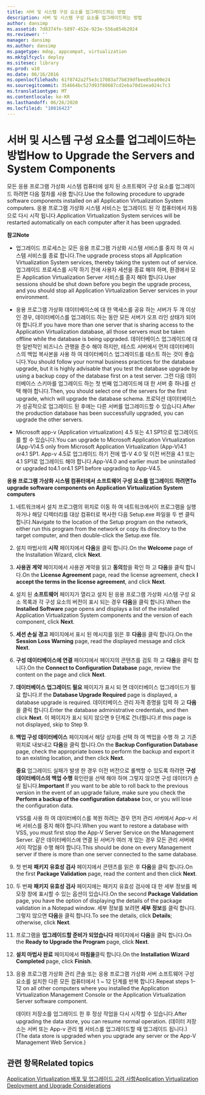 ```yaml
---
title: 서버 및 시스템 구성 요소를 업그레이드하는 방법
description: 서버 및 시스템 구성 요소를 업그레이드하는 방법
author: dansimp
ms.assetid: 7d8374fe-5897-452e-923e-556a854b2024
ms.reviewer: ''
manager: dansimp
ms.author: dansimp
ms.pagetype: mdop, appcompat, virtualization
ms.mktglfcycl: deploy
ms.sitesec: library
ms.prod: w10
ms.date: 06/16/2016
ms.openlocfilehash: 61f8742a2f5e3c17083a77b839dfbee85ea00e24
ms.sourcegitcommit: 354664bc527d93f80687cd2eba70d1eea024c7c3
ms.translationtype: MT
ms.contentlocale: ko-KR
ms.lasthandoff: 06/26/2020
ms.locfileid: "10816423"
---
```

# <span data-ttu-id="0e6aa-103">서버 및 시스템 구성 요소를 업그레이드하는 방법</span><span class="sxs-lookup"><span data-stu-id="0e6aa-103">How to Upgrade the Servers and System Components</span></span>


<span data-ttu-id="0e6aa-104">모든 응용 프로그램 가상화 시스템 컴퓨터에 설치 된 소프트웨어 구성 요소를 업그레이드 하려면 다음 절차를 사용 합니다.</span><span class="sxs-lookup"><span data-stu-id="0e6aa-104">Use the following procedure to upgrade software components installed on all Application Virtualization System computers.</span></span> <span data-ttu-id="0e6aa-105">응용 프로그램 가상화 시스템 서비스는 업그레이드 된 각 컴퓨터에서 자동으로 다시 시작 됩니다.</span><span class="sxs-lookup"><span data-stu-id="0e6aa-105">Application Virtualization System services will be restarted automatically on each computer after it has been upgraded.</span></span>

**<span data-ttu-id="0e6aa-106">참고</span><span class="sxs-lookup"><span data-stu-id="0e6aa-106">Note</span></span>**  
-   <span data-ttu-id="0e6aa-107">업그레이드 프로세스는 모든 응용 프로그램 가상화 시스템 서비스를 중지 하 여 시스템 서비스를 종료 합니다.</span><span class="sxs-lookup"><span data-stu-id="0e6aa-107">The upgrade process stops all Application Virtualization System services, thereby taking the system out of service.</span></span> <span data-ttu-id="0e6aa-108">업그레이드 프로세스를 시작 하기 전에 사용자 세션을 종료 해야 하며, 환경에서 모든 Application Virtualization Server 서비스를 중지 해야 합니다.</span><span class="sxs-lookup"><span data-stu-id="0e6aa-108">User sessions should be shut down before you begin the upgrade process, and you should stop all Application Virtualization Server services in your environment.</span></span>

-   <span data-ttu-id="0e6aa-109">응용 프로그램 가상화 데이터베이스에 대 한 액세스를 공유 하는 서버가 두 개 이상인 경우, 데이터베이스를 업그레이드 하는 동안 모든 서버가 오프 라인 상태가 되어야 합니다.</span><span class="sxs-lookup"><span data-stu-id="0e6aa-109">If you have more than one server that is sharing access to the Application Virtualization database, all those servers must be taken offline while the database is being upgraded.</span></span> <span data-ttu-id="0e6aa-110">데이터베이스 업그레이드에 대 한 일반적인 비즈니스 관행을 준수 해야 하지만, 테스트 서버에서 먼저 데이터베이스의 백업 복사본을 사용 하 여 데이터베이스 업그레이드를 테스트 하는 것이 좋습니다.</span><span class="sxs-lookup"><span data-stu-id="0e6aa-110">You should follow your normal business practices for the database upgrade, but it is highly advisable that you test the database upgrade by using a backup copy of the database first on a test server.</span></span> <span data-ttu-id="0e6aa-111">그런 다음 데이터베이스 스키마를 업그레이드 하는 첫 번째 업그레이드에 대 한 서버 중 하나를 선택 해야 합니다.</span><span class="sxs-lookup"><span data-stu-id="0e6aa-111">Then, you should select one of the servers for the first upgrade, which will upgrade the database schema.</span></span> <span data-ttu-id="0e6aa-112">프로덕션 데이터베이스가 성공적으로 업그레이드 된 후에는 다른 서버를 업그레이드할 수 있습니다.</span><span class="sxs-lookup"><span data-stu-id="0e6aa-112">After the production database has been successfully upgraded, you can upgrade the other servers.</span></span>

-   <span data-ttu-id="0e6aa-113">Microsoft app-v (Application virtualization) 4.5 또는 4.1 SP1으로 업그레이드를 할 수 있습니다.</span><span class="sxs-lookup"><span data-stu-id="0e6aa-113">You can upgrade to Microsoft Application Virtualization (App-V)4.5 only from Microsoft Application Virtualization (App-V)4.1 or4.1 SP1.</span></span> <span data-ttu-id="0e6aa-114">App-v 4.5로 업그레이드 하기 전에 앱-V 4.0 및 이전 버전을 4.1 또는 4.1 SP1로 업그레이드 해야 합니다.</span><span class="sxs-lookup"><span data-stu-id="0e6aa-114">App-V4.0 and earlier must be uninstalled or upgraded to4.1 or4.1 SP1 before upgrading to App-V4.5.</span></span>

 

**<span data-ttu-id="0e6aa-115">응용 프로그램 가상화 시스템 컴퓨터에서 소프트웨어 구성 요소를 업그레이드 하려면</span><span class="sxs-lookup"><span data-stu-id="0e6aa-115">To upgrade software components on Application Virtualization System computers</span></span>**

1.  <span data-ttu-id="0e6aa-116">네트워크에서 설치 프로그램의 위치로 이동 하 여 네트워크에서이 프로그램을 실행 하거나 해당 디렉터리를 대상 컴퓨터로 복사한 다음 Setup.exe 파일을 두 번 클릭 합니다.</span><span class="sxs-lookup"><span data-stu-id="0e6aa-116">Navigate to the location of the Setup program on the network, either run this program from the network or copy its directory to the target computer, and then double-click the Setup.exe file.</span></span>

2.  <span data-ttu-id="0e6aa-117">설치 마법사의 **시작** 페이지에서 **다음**을 클릭 합니다.</span><span class="sxs-lookup"><span data-stu-id="0e6aa-117">On the **Welcome** page of the Installation Wizard, click **Next**.</span></span>

3.  <span data-ttu-id="0e6aa-118">**사용권 계약** 페이지에서 사용권 계약을 읽고 **동의**함을 확인 하 고 **다음**을 클릭 합니다.</span><span class="sxs-lookup"><span data-stu-id="0e6aa-118">On the **License Agreement** page, read the license agreement, check **I accept the terms in the license agreement**, and click **Next**.</span></span>

4.  <span data-ttu-id="0e6aa-119">설치 된 **소프트웨어** 페이지가 열리고 설치 된 응용 프로그램 가상화 시스템 구성 요소 목록과 각 구성 요소의 버전이 표시 되는 경우 **다음**을 클릭 합니다.</span><span class="sxs-lookup"><span data-stu-id="0e6aa-119">When the **Installed Software** page opens and displays a list of the installed Application Virtualization System components and the version of each component, click **Next**.</span></span>

5.  <span data-ttu-id="0e6aa-120">**세션 손실 경고** 페이지에서 표시 된 메시지를 읽은 후 **다음**을 클릭 합니다.</span><span class="sxs-lookup"><span data-stu-id="0e6aa-120">On the **Session Loss Warning** page, read the displayed message and click **Next**.</span></span>

6.  <span data-ttu-id="0e6aa-121">**구성 데이터베이스에 연결** 페이지에서 페이지의 콘텐츠를 검토 하 고 **다음**을 클릭 합니다.</span><span class="sxs-lookup"><span data-stu-id="0e6aa-121">On the **Connect to Configuration Database** page, review the content on the page and click **Next**.</span></span>

7.  <span data-ttu-id="0e6aa-122">**데이터베이스 업그레이드 필요** 페이지가 표시 되 면 데이터베이스 업그레이드가 필요 합니다.</span><span class="sxs-lookup"><span data-stu-id="0e6aa-122">If the **Database Upgrade Required** page is displayed, a database upgrade is required.</span></span> <span data-ttu-id="0e6aa-123">데이터베이스 관리 자격 증명을 입력 하 고 **다음**을 클릭 합니다.</span><span class="sxs-lookup"><span data-stu-id="0e6aa-123">Enter the database administrative credentials, and then click **Next**.</span></span> <span data-ttu-id="0e6aa-124">이 페이지가 표시 되지 않으면 9 단계로 건너뜁니다.</span><span class="sxs-lookup"><span data-stu-id="0e6aa-124">If this page is not displayed, skip to Step 9.</span></span>

8.  <span data-ttu-id="0e6aa-125">**백업 구성 데이터베이스** 페이지에서 해당 상자를 선택 하 여 백업을 수행 하 고 기존 위치로 내보내고 **다음**을 클릭 합니다.</span><span class="sxs-lookup"><span data-stu-id="0e6aa-125">On the **Backup Configuration Database** page, check the appropriate boxes to perform the backup and export it to an existing location, and then click **Next**.</span></span>

    <span data-ttu-id="0e6aa-126">**중요**  업그레이드 실패가 발생 한 경우 이전 버전으로 롤백할 수 있도록 하려면 **구성 데이터베이스의 백업 수행** 확인란을 선택 해야 하며 그렇지 않으면 구성 데이터가 손실 됩니다.</span><span class="sxs-lookup"><span data-stu-id="0e6aa-126">**Important** If you want to be able to roll back to the previous version in the event of an upgrade failure, make sure you check the **Perform a backup of the configuration database** box, or you will lose the configuration data.</span></span>

    <span data-ttu-id="0e6aa-127">VSS를 사용 하 여 데이터베이스를 복원 하려는 경우 먼저 관리 서버에서 App-v 서버 서비스를 중지 해야 합니다.</span><span class="sxs-lookup"><span data-stu-id="0e6aa-127">When you want to restore a database with VSS, you must first stop the App-V Server Service on the Management Server.</span></span> <span data-ttu-id="0e6aa-128">같은 데이터베이스에 연결 된 서버가 여러 개 있는 경우 모든 관리 서버에서이 작업을 수행 해야 합니다.</span><span class="sxs-lookup"><span data-stu-id="0e6aa-128">This should be done on every Management server if there is more than one server connected to the same database.</span></span>

     

9.  <span data-ttu-id="0e6aa-129">첫 번째 **패키지 유효성 검사** 페이지에서 콘텐츠를 읽은 후 **다음**을 클릭 합니다.</span><span class="sxs-lookup"><span data-stu-id="0e6aa-129">On the first **Package Validation** page, read the content and then click **Next**.</span></span>

10. <span data-ttu-id="0e6aa-130">두 번째 **패키지 유효성 검사** 페이지에는 패키지 유효성 검사에 대 한 세부 정보를 메모장 창에 표시할 수 있는 옵션이 있습니다.</span><span class="sxs-lookup"><span data-stu-id="0e6aa-130">On the second **Package Validation** page, you have the option of displaying the details of the package validation in a Notepad window.</span></span> <span data-ttu-id="0e6aa-131">세부 정보를 보려면 **세부 정보**를 클릭 합니다. 그렇지 않으면 **다음**을 클릭 합니다.</span><span class="sxs-lookup"><span data-stu-id="0e6aa-131">To see the details, click **Details**; otherwise, click **Next**.</span></span>

11. <span data-ttu-id="0e6aa-132">프로그램을 **업그레이드할 준비가 되었습니다** 페이지에서 **다음**을 클릭 합니다.</span><span class="sxs-lookup"><span data-stu-id="0e6aa-132">On the **Ready to Upgrade the Program** page, click **Next**.</span></span>

12. <span data-ttu-id="0e6aa-133">**설치 마법사 완료** 페이지에서 **마침을**클릭 합니다.</span><span class="sxs-lookup"><span data-stu-id="0e6aa-133">On the **Installation Wizard Completed** page, click **Finish**.</span></span>

13. <span data-ttu-id="0e6aa-134">응용 프로그램 가상화 관리 콘솔 또는 응용 프로그램 가상화 서버 소프트웨어 구성 요소를 설치한 다른 모든 컴퓨터에서 1 ~ 12 단계를 반복 합니다.</span><span class="sxs-lookup"><span data-stu-id="0e6aa-134">Repeat steps 1–12 on all other computers where you installed the Application Virtualization Management Console or the Application Virtualization Server software component.</span></span>

    <span data-ttu-id="0e6aa-135">데이터 저장소를 업그레이드 한 후 정상 작업을 다시 시작할 수 있습니다.</span><span class="sxs-lookup"><span data-stu-id="0e6aa-135">After upgrading the data store, you can resume normal operation.</span></span> <span data-ttu-id="0e6aa-136">(데이터 저장소는 서버 또는 App-v 관리 웹 서비스를 업그레이드할 때 업그레이드 됩니다.)</span><span class="sxs-lookup"><span data-stu-id="0e6aa-136">(The data store is upgraded when you upgrade any server or the App-V Management Web Service.)</span></span>

## <span data-ttu-id="0e6aa-137">관련 항목</span><span class="sxs-lookup"><span data-stu-id="0e6aa-137">Related topics</span></span>


[<span data-ttu-id="0e6aa-138">Application Virtualization 배포 및 업그레이드 고려 사항</span><span class="sxs-lookup"><span data-stu-id="0e6aa-138">Application Virtualization Deployment and Upgrade Considerations</span></span>](application-virtualization-deployment-and-upgrade-considerations.md)

 

 





